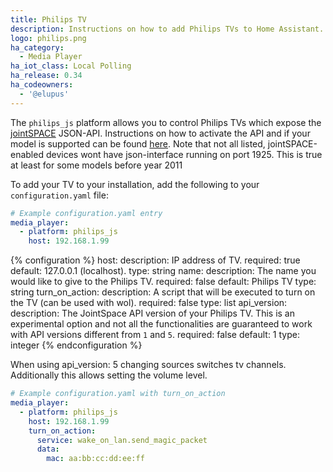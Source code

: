```yaml
---
title: Philips TV
description: Instructions on how to add Philips TVs to Home Assistant.
logo: philips.png
ha_category:
  - Media Player
ha_iot_class: Local Polling
ha_release: 0.34
ha_codeowners:
  - '@elupus'
---
```


The `philips_js` platform allows you to control Philips TVs which expose the [jointSPACE](http://jointspace.sourceforge.net/) JSON-API. Instructions on how to activate the API and if your model is supported can be found [here](http://jointspace.sourceforge.net/download.html). Note that not all listed, jointSPACE-enabled devices wont have json-interface running on port 1925. This is true at least for some models before year 2011

To add your TV to your installation, add the following to your `configuration.yaml` file:

```yaml
# Example configuration.yaml entry
media_player:
  - platform: philips_js
    host: 192.168.1.99
```

{% configuration %}
host:
  description: IP address of TV.
  required: true
  default: 127.0.0.1 (localhost).
  type: string
name:
  description: The name you would like to give to the Philips TV.
  required: false
  default: Philips TV
  type: string
turn_on_action:
  description: A script that will be executed to turn on the TV (can be used with wol).
  required: false
  type: list
api_version:
  description: The JointSpace API version of your Philips TV. This is an experimental option and not all the functionalities are guaranteed to work with API versions different from `1` and `5`.
  required: false
  default: 1
  type: integer
{% endconfiguration %}

<div class='note'>
When using api_version: 5 changing sources switches tv channels. Additionally this allows setting the volume level.
</div>

```yaml
# Example configuration.yaml with turn_on_action
media_player:
  - platform: philips_js
    host: 192.168.1.99
    turn_on_action:
      service: wake_on_lan.send_magic_packet
      data:
        mac: aa:bb:cc:dd:ee:ff
```
